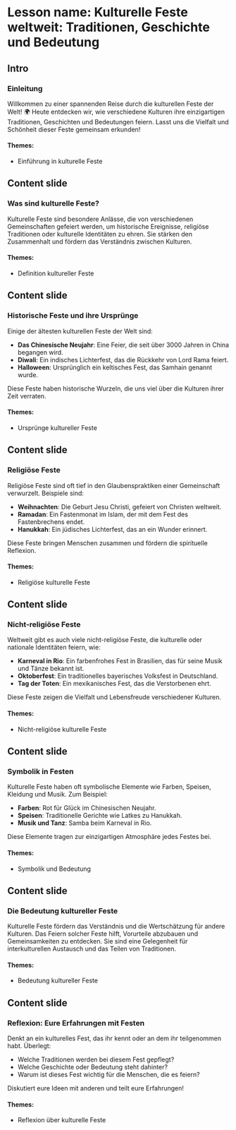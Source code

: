 # Lesson name: Kulturelle Feste weltweit: Traditionen, Geschichte und Bedeutung

## Intro

### Einleitung

Willkommen zu einer spannenden Reise durch die kulturellen Feste der Welt! 🌍 Heute entdecken wir, wie verschiedene Kulturen ihre einzigartigen Traditionen, Geschichten und Bedeutungen feiern. Lasst uns die Vielfalt und Schönheit dieser Feste gemeinsam erkunden!

#### **Themes:**
- Einführung in kulturelle Feste

## Content slide

### Was sind kulturelle Feste?

Kulturelle Feste sind besondere Anlässe, die von verschiedenen Gemeinschaften gefeiert werden, um historische Ereignisse, religiöse Traditionen oder kulturelle Identitäten zu ehren. Sie stärken den Zusammenhalt und fördern das Verständnis zwischen Kulturen.

#### **Themes:**
- Definition kultureller Feste

## Content slide

### Historische Feste und ihre Ursprünge

Einige der ältesten kulturellen Feste der Welt sind: 

- **Das Chinesische Neujahr**: Eine Feier, die seit über 3000 Jahren in China begangen wird. 
- **Diwali**: Ein indisches Lichterfest, das die Rückkehr von Lord Rama feiert.
- **Halloween**: Ursprünglich ein keltisches Fest, das Samhain genannt wurde.

Diese Feste haben historische Wurzeln, die uns viel über die Kulturen ihrer Zeit verraten.

#### **Themes:**
- Ursprünge kultureller Feste

## Content slide

### Religiöse Feste

Religiöse Feste sind oft tief in den Glaubenspraktiken einer Gemeinschaft verwurzelt. Beispiele sind:

- **Weihnachten**: Die Geburt Jesu Christi, gefeiert von Christen weltweit.
- **Ramadan**: Ein Fastenmonat im Islam, der mit dem Fest des Fastenbrechens endet.
- **Hanukkah**: Ein jüdisches Lichterfest, das an ein Wunder erinnert.

Diese Feste bringen Menschen zusammen und fördern die spirituelle Reflexion.

#### **Themes:**
- Religiöse kulturelle Feste

## Content slide

### Nicht-religiöse Feste

Weltweit gibt es auch viele nicht-religiöse Feste, die kulturelle oder nationale Identitäten feiern, wie:

- **Karneval in Rio**: Ein farbenfrohes Fest in Brasilien, das für seine Musik und Tänze bekannt ist.
- **Oktoberfest**: Ein traditionelles bayerisches Volksfest in Deutschland.
- **Tag der Toten**: Ein mexikanisches Fest, das die Verstorbenen ehrt.

Diese Feste zeigen die Vielfalt und Lebensfreude verschiedener Kulturen.

#### **Themes:**
- Nicht-religiöse kulturelle Feste

## Content slide

### Symbolik in Festen

Kulturelle Feste haben oft symbolische Elemente wie Farben, Speisen, Kleidung und Musik. Zum Beispiel:

- **Farben**: Rot für Glück im Chinesischen Neujahr.
- **Speisen**: Traditionelle Gerichte wie Latkes zu Hanukkah.
- **Musik und Tanz**: Samba beim Karneval in Rio.

Diese Elemente tragen zur einzigartigen Atmosphäre jedes Festes bei.

#### **Themes:**
- Symbolik und Bedeutung

## Content slide

### Die Bedeutung kultureller Feste

Kulturelle Feste fördern das Verständnis und die Wertschätzung für andere Kulturen. Das Feiern solcher Feste hilft, Vorurteile abzubauen und Gemeinsamkeiten zu entdecken. Sie sind eine Gelegenheit für interkulturellen Austausch und das Teilen von Traditionen.

#### **Themes:**
- Bedeutung kultureller Feste

## Content slide

### Reflexion: Eure Erfahrungen mit Festen

Denkt an ein kulturelles Fest, das ihr kennt oder an dem ihr teilgenommen habt. Überlegt:

- Welche Traditionen werden bei diesem Fest gepflegt?
- Welche Geschichte oder Bedeutung steht dahinter?
- Warum ist dieses Fest wichtig für die Menschen, die es feiern?

Diskutiert eure Ideen mit anderen und teilt eure Erfahrungen!

#### **Themes:**
- Reflexion über kulturelle Feste
